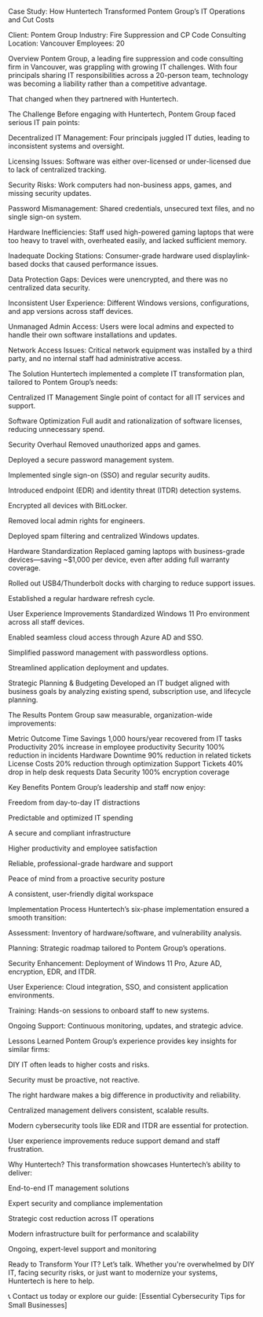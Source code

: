 Case Study: How Huntertech Transformed Pontem Group’s IT Operations and Cut Costs

Client: Pontem Group
Industry: Fire Suppression and CP Code Consulting
Location: Vancouver
Employees: 20

Overview
Pontem Group, a leading fire suppression and code consulting firm in Vancouver, was grappling with growing IT challenges. With four principals sharing IT responsibilities across a 20-person team, technology was becoming a liability rather than a competitive advantage.

That changed when they partnered with Huntertech.

The Challenge
Before engaging with Huntertech, Pontem Group faced serious IT pain points:

Decentralized IT Management: Four principals juggled IT duties, leading to inconsistent systems and oversight.

Licensing Issues: Software was either over-licensed or under-licensed due to lack of centralized tracking.

Security Risks: Work computers had non-business apps, games, and missing security updates.

Password Mismanagement: Shared credentials, unsecured text files, and no single sign-on system.

Hardware Inefficiencies: Staff used high-powered gaming laptops that were too heavy to travel with, overheated easily, and lacked sufficient memory.

Inadequate Docking Stations: Consumer-grade hardware used displaylink-based docks that caused performance issues.

Data Protection Gaps: Devices were unencrypted, and there was no centralized data security.

Inconsistent User Experience: Different Windows versions, configurations, and app versions across staff devices.

Unmanaged Admin Access: Users were local admins and expected to handle their own software installations and updates.

Network Access Issues: Critical network equipment was installed by a third party, and no internal staff had administrative access.

The Solution
Huntertech implemented a complete IT transformation plan, tailored to Pontem Group’s needs:

Centralized IT Management
Single point of contact for all IT services and support.

Software Optimization
Full audit and rationalization of software licenses, reducing unnecessary spend.

Security Overhaul
Removed unauthorized apps and games.

Deployed a secure password management system.

Implemented single sign-on (SSO) and regular security audits.

Introduced endpoint (EDR) and identity threat (ITDR) detection systems.

Encrypted all devices with BitLocker.

Removed local admin rights for engineers.

Deployed spam filtering and centralized Windows updates.

Hardware Standardization
Replaced gaming laptops with business-grade devices—saving ~$1,000 per device, even after adding full warranty coverage.

Rolled out USB4/Thunderbolt docks with charging to reduce support issues.

Established a regular hardware refresh cycle.

User Experience Improvements
Standardized Windows 11 Pro environment across all staff devices.

Enabled seamless cloud access through Azure AD and SSO.

Simplified password management with passwordless options.

Streamlined application deployment and updates.

Strategic Planning & Budgeting
Developed an IT budget aligned with business goals by analyzing existing spend, subscription use, and lifecycle planning.

The Results
Pontem Group saw measurable, organization-wide improvements:

Metric	Outcome
Time Savings	1,000 hours/year recovered from IT tasks
Productivity	20% increase in employee productivity
Security	100% reduction in incidents
Hardware Downtime	90% reduction in related tickets
License Costs	20% reduction through optimization
Support Tickets	40% drop in help desk requests
Data Security	100% encryption coverage

Key Benefits
Pontem Group’s leadership and staff now enjoy:

Freedom from day-to-day IT distractions

Predictable and optimized IT spending

A secure and compliant infrastructure

Higher productivity and employee satisfaction

Reliable, professional-grade hardware and support

Peace of mind from a proactive security posture

A consistent, user-friendly digital workspace

Implementation Process
Huntertech’s six-phase implementation ensured a smooth transition:

Assessment: Inventory of hardware/software, and vulnerability analysis.

Planning: Strategic roadmap tailored to Pontem Group’s operations.

Security Enhancement: Deployment of Windows 11 Pro, Azure AD, encryption, EDR, and ITDR.

User Experience: Cloud integration, SSO, and consistent application environments.

Training: Hands-on sessions to onboard staff to new systems.

Ongoing Support: Continuous monitoring, updates, and strategic advice.

Lessons Learned
Pontem Group’s experience provides key insights for similar firms:

DIY IT often leads to higher costs and risks.

Security must be proactive, not reactive.

The right hardware makes a big difference in productivity and reliability.

Centralized management delivers consistent, scalable results.

Modern cybersecurity tools like EDR and ITDR are essential for protection.

User experience improvements reduce support demand and staff frustration.

Why Huntertech?
This transformation showcases Huntertech’s ability to deliver:

End-to-end IT management solutions

Expert security and compliance implementation

Strategic cost reduction across IT operations

Modern infrastructure built for performance and scalability

Ongoing, expert-level support and monitoring

Ready to Transform Your IT?
Let’s talk. Whether you're overwhelmed by DIY IT, facing security risks, or just want to modernize your systems, Huntertech is here to help.

📞 Contact us today or explore our guide: [Essential Cybersecurity Tips for Small Businesses]